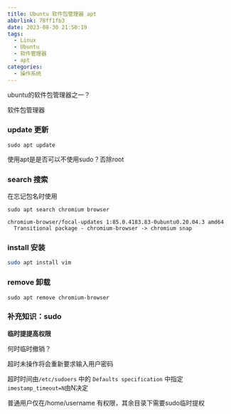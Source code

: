 ```yaml
---
title: Ubuntu 软件包管理器 apt
abbrlink: 78ff1fb3
date: 2023-08-30 21:50:19
tags:
  - Linux 
  - Ubuntu
  - 软件管理器
  - apt
categories:
  - 操作系统
---
```


ubuntu的软件包管理器之一？

 软件包管理器

### update 更新

```shell
sudo apt update
```

使用apt是是否可以不使用sudo？否除root

### search 搜索

在忘记包名时使用

```shell
sudo apt search chromium browser
```

```shell
chromium-browser/focal-updates 1:85.0.4183.83-0ubuntu0.20.04.3 amd64
  Transitional package - chromium-browser -> chromium snap
```

### install 安装

```bash
sudo apt install vim
```

### remove 卸载

```shell
sudo apt remove chromium-browser
```

### 补充知识：sudo 

**临时提提高权限**

何时临时撤销？  

超时未操作将会重新要求输入用户密码

超时时间由`/etc/sudoers` 中的 `Defaults specification` 中指定`imestamp_timeout=N`由N决定 

普通用户仅在/home/username 有权限，其余目录下需要sudo临时提权

